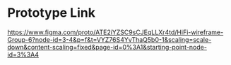 # Prototype Link

https://www.figma.com/proto/ATE2iYZSC9sCJEqLLXr4td/HiFi-wireframe-Group-6?node-id=3-4&p=f&t=VYZ76S4YvThaQ5b0-1&scaling=scale-down&content-scaling=fixed&page-id=0%3A1&starting-point-node-id=3%3A4
